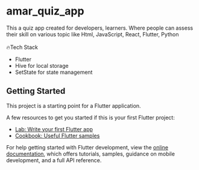 # amar_quiz_app

This a quiz app created for developers, learners. Where people can assess their skill on various topic like Html, JavaScript, React, Flutter, Python <br/><br/>
🔥Tech Stack<br/>
- Flutter
- Hive for local storage
- SetState for state management
## Getting Started

This project is a starting point for a Flutter application.

A few resources to get you started if this is your first Flutter project:

- [Lab: Write your first Flutter app](https://docs.flutter.dev/get-started/codelab)
- [Cookbook: Useful Flutter samples](https://docs.flutter.dev/cookbook)

For help getting started with Flutter development, view the
[online documentation](https://docs.flutter.dev/), which offers tutorials,
samples, guidance on mobile development, and a full API reference.
